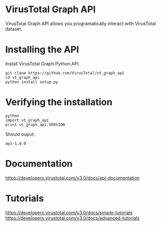# VirusTotal Graph API

VirusTotal Graph API allows you programatically interact with VirusTotal dataset.

# Installing the API
Install VirusTotal Graph Python API.
```
git clone https://github.com/VirusTotal/vt_graph_api
cd vt_graph_api
python install setup.py
```

# Verifying the installation

```
python
import vt_graph_api
print vt_graph_api.VERSION
```

Should ouput:
```
api-1.0.0
```

# Documentation

https://developers.virustotal.com/v3.0/docs/api-documentation


# Tutorials

https://developers.virustotal.com/v3.0/docs/simple-tutorials  
https://developers.virustotal.com/v3.0/docs/advanced-tutorials

